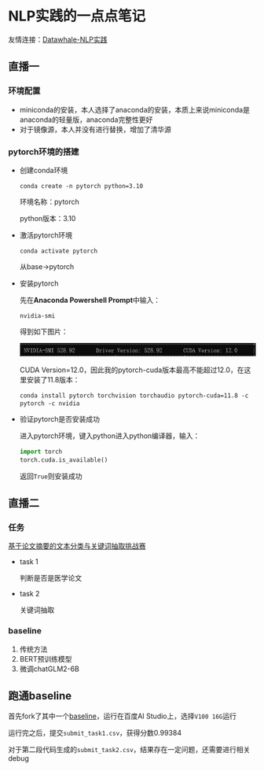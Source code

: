 # NLP实践的一点点笔记

友情连接：[Datawhale-NLP实践](https://datawhaler.feishu.cn/docx/WirRd4oB5oMe2ixw1rxcTnHFnHh)

## 直播一

### 环境配置

* miniconda的安装，本人选择了anaconda的安装，本质上来说miniconda是anaconda的轻量版，anaconda完整性更好
* 对于镜像源，本人并没有进行替换，增加了清华源

### pytorch环境的搭建



* 创建conda环境

  ```
  conda create -n pytorch python=3.10
  ```

  环境名称：pytorch

  python版本：3.10

* 激活pytorch环境

  ```
  conda activate pytorch
  ```

  从base->pytorch

* 安装pytorch

  先在**Anaconda Powershell Prompt**中输入：

  ```
  nvidia-smi
  ```

  得到如下图片：

  ![image-20230721163031733](img\1.png)

  CUDA Version=12.0，因此我的pytorch-cuda版本最高不能超过12.0，在这里安装了11.8版本：

  ```
  conda install pytorch torchvision torchaudio pytorch-cuda=11.8 -c pytorch -c nvidia
  ```

* 验证pytorch是否安装成功

  进入pytorch环境，键入python进入python编译器，输入：

  ```python
  import torch
  torch.cuda.is_available()
  ```

  返回`True`则安装成功

## 直播二

### 任务

[基于论文摘要的文本分类与关键词抽取挑战赛](https://challenge.xfyun.cn/topic/info?type=abstract-of-the-paper&ch=ZuoaKcY)

* task 1

  判断是否是医学论文

* task 2

  关键词抽取

### baseline

1. 传统方法
2. BERT预训练模型
3. 微调chatGLM2-6B

## 跑通baseline

首先fork了其中一个[baseline](https://aistudio.baidu.com/aistudio/projectdetail/6522950?sUid=377372&shared=1&ts=1689827255213)，运行在百度AI Studio上，选择`V100 16G`运行

运行完之后，提交`submit_task1.csv`，获得分数0.99384

对于第二段代码生成的`submit_task2.csv`，结果存在一定问题，还需要进行相关debug